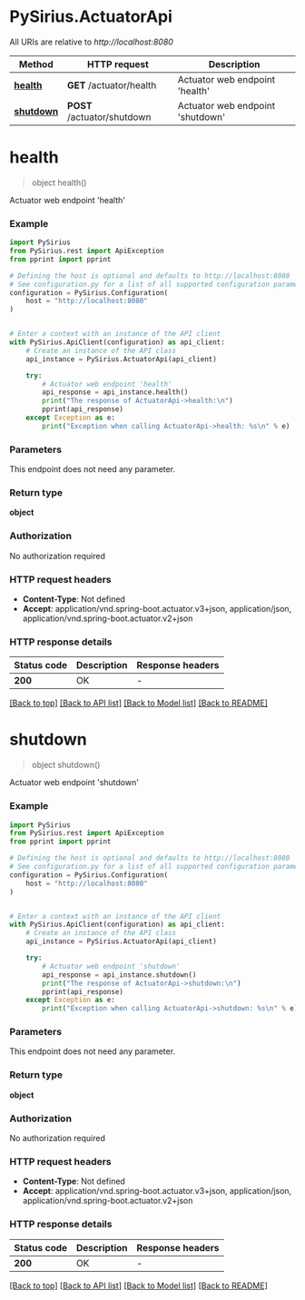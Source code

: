 # PySirius.ActuatorApi

All URIs are relative to *http://localhost:8080*

Method | HTTP request | Description
------------- | ------------- | -------------
[**health**](ActuatorApi.md#health) | **GET** /actuator/health | Actuator web endpoint &#39;health&#39;
[**shutdown**](ActuatorApi.md#shutdown) | **POST** /actuator/shutdown | Actuator web endpoint &#39;shutdown&#39;


# **health**
> object health()

Actuator web endpoint 'health'

### Example


```python
import PySirius
from PySirius.rest import ApiException
from pprint import pprint

# Defining the host is optional and defaults to http://localhost:8080
# See configuration.py for a list of all supported configuration parameters.
configuration = PySirius.Configuration(
    host = "http://localhost:8080"
)


# Enter a context with an instance of the API client
with PySirius.ApiClient(configuration) as api_client:
    # Create an instance of the API class
    api_instance = PySirius.ActuatorApi(api_client)

    try:
        # Actuator web endpoint 'health'
        api_response = api_instance.health()
        print("The response of ActuatorApi->health:\n")
        pprint(api_response)
    except Exception as e:
        print("Exception when calling ActuatorApi->health: %s\n" % e)
```



### Parameters

This endpoint does not need any parameter.

### Return type

**object**

### Authorization

No authorization required

### HTTP request headers

 - **Content-Type**: Not defined
 - **Accept**: application/vnd.spring-boot.actuator.v3+json, application/json, application/vnd.spring-boot.actuator.v2+json

### HTTP response details

| Status code | Description | Response headers |
|-------------|-------------|------------------|
**200** | OK |  -  |

[[Back to top]](#) [[Back to API list]](../README.md#documentation-for-api-endpoints) [[Back to Model list]](../README.md#documentation-for-models) [[Back to README]](../README.md)

# **shutdown**
> object shutdown()

Actuator web endpoint 'shutdown'

### Example


```python
import PySirius
from PySirius.rest import ApiException
from pprint import pprint

# Defining the host is optional and defaults to http://localhost:8080
# See configuration.py for a list of all supported configuration parameters.
configuration = PySirius.Configuration(
    host = "http://localhost:8080"
)


# Enter a context with an instance of the API client
with PySirius.ApiClient(configuration) as api_client:
    # Create an instance of the API class
    api_instance = PySirius.ActuatorApi(api_client)

    try:
        # Actuator web endpoint 'shutdown'
        api_response = api_instance.shutdown()
        print("The response of ActuatorApi->shutdown:\n")
        pprint(api_response)
    except Exception as e:
        print("Exception when calling ActuatorApi->shutdown: %s\n" % e)
```



### Parameters

This endpoint does not need any parameter.

### Return type

**object**

### Authorization

No authorization required

### HTTP request headers

 - **Content-Type**: Not defined
 - **Accept**: application/vnd.spring-boot.actuator.v3+json, application/json, application/vnd.spring-boot.actuator.v2+json

### HTTP response details

| Status code | Description | Response headers |
|-------------|-------------|------------------|
**200** | OK |  -  |

[[Back to top]](#) [[Back to API list]](../README.md#documentation-for-api-endpoints) [[Back to Model list]](../README.md#documentation-for-models) [[Back to README]](../README.md)

